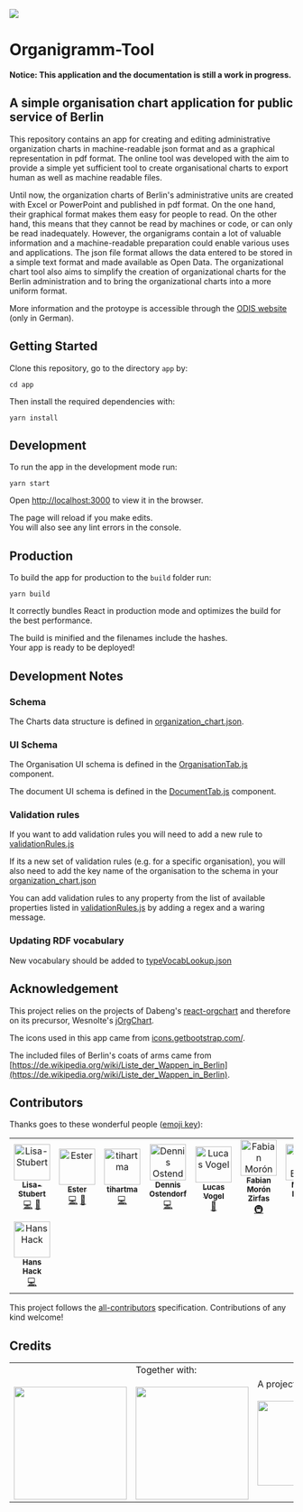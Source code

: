 ![](https://img.shields.io/badge/Built%20with%20%E2%9D%A4%EF%B8%8F-at%20Technologiestiftung%20Berlin-blue)

# Organigramm-Tool

**Notice: This application and the documentation is still a work in progress.**

## A simple organisation chart application for public service of Berlin

This repository contains an app for creating and editing administrative organization charts in machine-readable json format and as a graphical representation in pdf format. The online tool was developed with the aim to provide a simple yet sufficient tool to create organisational charts to export human as well as machine readable files.

Until now, the organization charts of Berlin's administrative units are created with Excel or PowerPoint and published in pdf format. On the one hand, their graphical format makes them easy for people to read. On the other hand, this means that they cannot be read by machines or code, or can only be read inadequately. However, the organigrams contain a lot of valuable information and a machine-readable preparation could enable various uses and applications.
The json file format allows the data entered to be stored in a simple text format and made available as Open Data. The organizational chart tool also aims to simplify the creation of organizational charts for the Berlin administration and to bring the organizational charts into a more uniform format.

More information and the protoype is accessible through the [ODIS website](https://odis-berlin.de/projekte/organigramme/) (only in German).

## Getting Started

Clone this repository, go to the directory `app` by:

`cd app`

Then install the required dependencies with:

`yarn install`

## Development

To run the app in the development mode run:

`yarn start`

Open [http://localhost:3000](http://localhost:3000) to view it in the browser.

The page will reload if you make edits.\
You will also see any lint errors in the console.

## Production

To build the app for production to the `build` folder run:

`yarn build`

It correctly bundles React in production mode and optimizes the build for the best performance.

The build is minified and the filenames include the hashes.\
Your app is ready to be deployed!

<!-- ## Changelog (added, fixed, changed)

- 12.03.2022 - Added: simple changelog
- 12.03.2022 - Fixed: [Use "overflow-wrap: break-word" for organisation units](https://github.com/technologiestiftung/organigramming-berlin/pull/41)
- 12.03.2022 - Added: [Metadata "about the tool" has been added to the export file](https://github.com/technologiestiftung/organigramming-berlin/pull/37) -->

## Development Notes

### Schema

The Charts data structure is defined in [organization_chart.json](./app/src/schemas/organization_chart.json).

### UI Schema

The Organisation UI schema is defined in the [OrganisationTab.js](./app/src/components/Sidebar/OrganisationTab.js) component.

The document UI schema is defined in the [DocumentTab.js](./app/src/components/Sidebar/DocumentTab.js) component.

### Validation rules

If you want to add validation rules you will need to add a new rule to [validationRules.js](./app/src/validation/validationRules.js)

If its a new set of validation rules (e.g. for a specific organisation), you will also need to add the key name of the organisation to the schema in your [organization_chart.json](./app/src/schemas/organization_chart.json)

You can add validation rules to any property from the list of available properties listed in [validationRules.js](./app/src/validation/validationRules.js) by adding a regex and a waring message.

### Updating RDF vocabulary

New vocabulary should be added to [typeVocabLookup.json](./app/src/services/typeVocabLookup.json)

## Acknowledgement

This project relies on the projects of Dabeng's [react-orgchart](https://github.com/dabeng/react-orgchart) and therefore on its precursor, Wesnolte's [jOrgChart](https://github.com/wesnolte/jOrgChart).

The icons used in this app came from [icons.getbootstrap.com/](https://icons.getbootstrap.com/).

The included files of Berlin's coats of arms came from [https://de.wikipedia.org/wiki/Liste_der_Wappen_in_Berlin](https://de.wikipedia.org/wiki/Liste_der_Wappen_in_Berlin).

## Contributors

Thanks goes to these wonderful people ([emoji key](https://allcontributors.org/docs/en/emoji-key)):

<!-- ALL-CONTRIBUTORS-LIST:START - Do not remove or modify this section -->
<!-- prettier-ignore-start -->
<!-- markdownlint-disable -->
<table>
  <tbody>
    <tr>
      <td align="center"><a href="https://github.com/Lisa-Stubert"><img src="https://avatars.githubusercontent.com/u/61182572?v=4?s=64" width="64px;" alt="Lisa-Stubert"/><br /><sub><b>Lisa-Stubert</b></sub></a><br /><a href="https://github.com/technologiestiftung/organigramming-berlin/commits?author=Lisa-Stubert" title="Code">💻</a> <a href="#data-Lisa-Stubert" title="Data">🔣</a></td>
      <td align="center"><a href="https://github.com/ester-t-s"><img src="https://avatars.githubusercontent.com/u/91192024?v=4?s=64" width="64px;" alt="Ester"/><br /><sub><b>Ester</b></sub></a><br /><a href="https://github.com/technologiestiftung/organigramming-berlin/commits?author=ester-t-s" title="Code">💻</a> <a href="#data-ester-t-s" title="Data">🔣</a></td>
      <td align="center"><a href="https://github.com/tihartma"><img src="https://avatars.githubusercontent.com/u/15090548?v=4?s=64" width="64px;" alt="tihartma"/><br /><sub><b>tihartma</b></sub></a><br /><a href="https://github.com/technologiestiftung/organigramming-berlin/commits?author=tihartma" title="Code">💻</a></td>
      <td align="center"><a href="https://github.com/dnsos"><img src="https://avatars.githubusercontent.com/u/15640196?v=4?s=64" width="64px;" alt="Dennis Ostendorf"/><br /><sub><b>Dennis Ostendorf</b></sub></a><br /><a href="https://github.com/technologiestiftung/organigramming-berlin/commits?author=dnsos" title="Code">💻</a></td>
      <td align="center"><a href="https://vogelino.com/"><img src="https://avatars.githubusercontent.com/u/2759340?v=4?s=64" width="64px;" alt="Lucas Vogel"/><br /><sub><b>Lucas Vogel</b></sub></a><br /><a href="https://github.com/technologiestiftung/organigramming-berlin/commits?author=vogelino" title="Documentation">📖</a></td>
      <td align="center"><a href="https://fabianmoronzirfas.me"><img src="https://avatars.githubusercontent.com/u/315106?v=4?s=64" width="64px;" alt="Fabian Morón Zirfas"/><br /><sub><b>Fabian Morón Zirfas</b></sub></a><br /><a href="#infra-ff6347" title="Infrastructure (Hosting, Build-Tools, etc)">🚇</a></td>
      <td align="center"><a href="https://github.com/m-b-e"><img src="https://avatars.githubusercontent.com/u/36029603?v=4?s=64" width="64px;" alt="Max B. Eckert"/><br /><sub><b>Max B. Eckert</b></sub></a><br /><a href="https://github.com/technologiestiftung/organigramming-berlin/commits?author=m-b-e" title="Code">💻</a></td>
    </tr>
    <tr>
      <td align="center"><a href="https://hanshack.com/"><img src="https://avatars.githubusercontent.com/u/8025164?v=4?s=64" width="64px;" alt="Hans Hack"/><br /><sub><b>Hans Hack</b></sub></a><br /><a href="https://github.com/technologiestiftung/organigramming-berlin/commits?author=hanshack" title="Code">💻</a></td>
    </tr>
  </tbody>
</table>

<!-- markdownlint-restore -->
<!-- prettier-ignore-end -->

<!-- ALL-CONTRIBUTORS-LIST:END -->

This project follows the [all-contributors](https://github.com/all-contributors/all-contributors) specification. Contributions of any kind welcome!

## Credits

<table>
  <tr>
    <td>
      <a href="https://odis-berlin.de">
        <br />
        <br />
        <img width="200" src="https://logos.citylab-berlin.org/logo-odis-berlin.svg" />
      </a>
    </td>
    <td>
      Together with: <a href="https://citylab-berlin.org/en/start/">
        <br />
        <br />
        <img width="200" src="https://logos.citylab-berlin.org/logo-citylab-berlin.svg" />
      </a>
    </td>
    <td>
      A project by: <a href="https://www.technologiestiftung-berlin.de/en/">
        <br />
        <br />
        <img width="150" src="https://logos.citylab-berlin.org/logo-technologiestiftung-berlin-en.svg" />
      </a>
    </td>
     <td>
      Supported by <a href="https://www.berlin.de/rbmskzl/">
        <br />
        <br />
        <img width="80" src="https://logos.citylab-berlin.org/logo-berlin-senatskanzelei-de.svg" />
      </a>
    </td>
  </tr>
</table>
